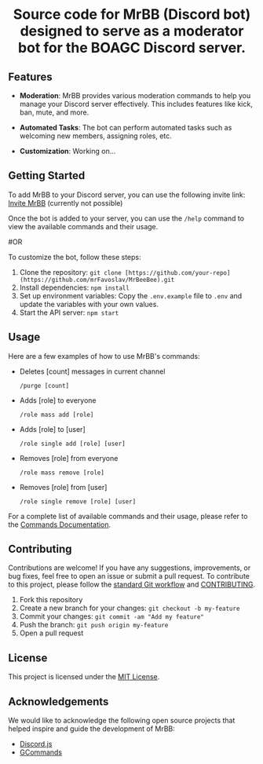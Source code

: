 <h1 align="center">Source code for MrBB (Discord bot) designed to serve as a moderator bot for the BOAGC Discord server.</h1>

## Features

- **Moderation**: MrBB provides various moderation commands to help you manage your Discord server effectively. This includes features like kick, ban, mute, and more.

- **Automated Tasks**: The bot can perform automated tasks such as welcoming new members, assigning roles, etc.

- **Customization**: Working on...

## Getting Started

To add MrBB to your Discord server, you can use the following invite link: [Invite MrBB](https://www.favoslav.cz/mrbb/) (currently not possible)

Once the bot is added to your server, you can use the `/help` command to view the available commands and their usage.

#OR

To customize the bot, follow these steps:

1. Clone the repository: `git clone [https://github.com/your-repo](https://github.com/mrFavoslav/MrBeeBee).git`
2. Install dependencies: `npm install`
3. Set up environment variables: Copy the `.env.example` file to `.env` and update the variables with your own values.
4. Start the API server: `npm start`

## Usage

Here are a few examples of how to use MrBB's commands:

- Deletes [count] messages in current channel
  ```
  /purge [count]
  ```

- Adds [role] to everyone
  ```
  /role mass add [role]
  ```

- Adds [role] to [user]
  ```
  /role single add [role] [user]
  ```

- Removes [role] from everyone
  ```
  /role mass remove [role]
  ```

- Removes [role] from [user]
  ```
  /role single remove [role] [user]
  ```

For a complete list of available commands and their usage, please refer to the [Commands Documentation](#).

## Contributing

Contributions are welcome! If you have any suggestions, improvements, or bug fixes, feel free to open an issue or submit a pull request.
To contribute to this project, please follow the [standard Git workflow](https://git-scm.com/book/en/v2/Git-Basics-Getting-a-Git-Repository#The-Standard-Git-Workflow) and [CONTRIBUTING](./CONTRIBUTING.md).

1. Fork this repository
2. Create a new branch for your changes: `git checkout -b my-feature`
3. Commit your changes: `git commit -am "Add my feature"`
4. Push the branch: `git push origin my-feature`
5. Open a pull request

## License

This project is licensed under the [MIT License](LICENSE).

## Acknowledgements

We would like to acknowledge the following open source projects that helped inspire and guide the development of MrBB:

- [Discord.js](https://discord.js.org)
- [GCommands](https://garlic-team.js.org/docs/#/)
